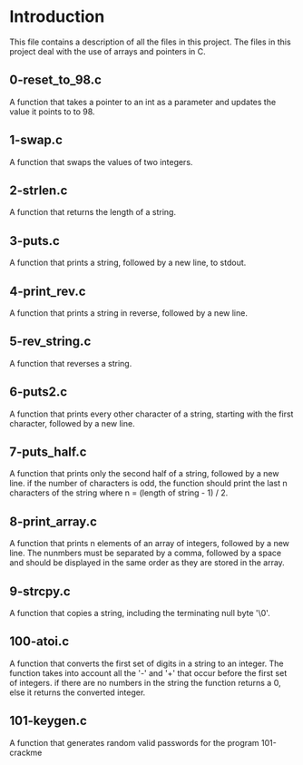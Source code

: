 # Introduction
This file contains a description of all the files in this project. The files in this project deal with the use of arrays and pointers in C.

## 0-reset_to_98.c
A function that takes a pointer to an int as a parameter and updates the value it points to to 98.

## 1-swap.c
A function that swaps the values of two integers.

## 2-strlen.c
A function that returns the length of a string.

## 3-puts.c
A function that prints a string, followed by a new line, to stdout.

## 4-print_rev.c
A function that prints a string in reverse, followed by a new line.

## 5-rev_string.c
A function that reverses a string.

## 6-puts2.c
A function that prints every other character of a string, starting with the first character, followed by a new line.

## 7-puts_half.c
A function that prints only the second half of a string, followed by a new line. if the number of characters is odd, the function should print the last n characters of the string where n = (length of string - 1) / 2.

## 8-print_array.c
A function that prints n elements of an array of integers, followed by a new line. The nunmbers must be separated by a comma, followed by a space and should be displayed in the same order as they are stored in the array.

## 9-strcpy.c
A function that copies a string, including the terminating null byte '\0'.

## 100-atoi.c
A function that converts the first set of digits in a string to an integer. The function takes into account all the '-' and '+' that occur before the first set of integers. if there are no numbers in the string the function returns a 0, else it returns the converted integer.

## 101-keygen.c
A function that generates random valid passwords for the program 101-crackme
